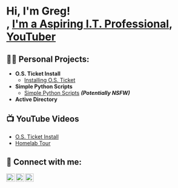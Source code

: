 <h1>Hi, I'm Greg! <br/><a href="https://github.com/SecretAgentMan1"></a>, <a href="www.linkedin.com/in/gregory-laughlin-308ab0189">I'm a Aspiring I.T. Professional</a>, <a href="https://www.youtube.com/c/joshmadakor">YouTuber</a></h1>

<h2>👨‍💻 Personal Projects:</h2>

- <b>O.S. Ticket Install</b>
  - [Installing O.S. Ticket](https://github.com/SecretAgentMan1/O.S.-Ticket-Install)
- <b>Simple Python Scripts</b>
  - [Simple Python Scripts](https://github.com/SecretAgentMan1/Simple-Python-Scripts) <b><i>(Potentially NSFW)</b></i>
- <b>Active Directory</b>
 
<h2>📺 YouTube Videos</h2>

- [O.S. Ticket Install]([https://www.youtube.com/watch?v=a83ASGn_V_s](https://youtu.be/TJLXLykXqo0))
- [Homelab Tour](https://youtu.be/kByUmD6FyHU)

<h2> 🤳 Connect with me:</h2>

[<img align="left" alt="JoshMadakor | YouTube" width="22px" src="https://cdn.jsdelivr.net/npm/simple-icons@v3/icons/youtube.svg" />][youtube]
[<img align="left" alt="JoshMadakor | Twitter" width="22px" src="https://cdn.jsdelivr.net/npm/simple-icons@v3/icons/twitter.svg" />][twitter]
[<img align="left" alt="JoshMadakor | LinkedIn" width="22px" src="https://cdn.jsdelivr.net/npm/simple-icons@v3/icons/linkedin.svg" />][linkedin]

[twitter]: https://twitter.com/GregoryLaughlin
[youtube]: https://www.youtube.com/c/gregtech1st
[linkedin]:[(https://www.linkedin.com/in/gregory-laughlin-308ab0189/?trk=public-profile-join-page)]
<!--

